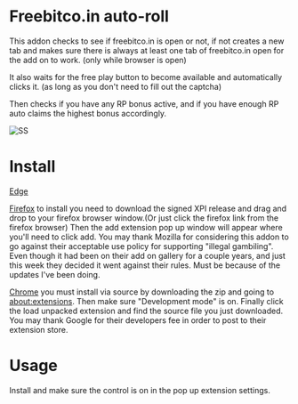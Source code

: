# Freebitco.in auto-roll
This addon checks to see if freebitco.in is open or not, if not creates a new tab and makes sure there is always at least one tab of freebitco.in open for the add on to work.
(only while browser is open)

It also waits for the free play button to become available and automatically clicks it. (as long as you don't need to fill out the captcha)

Then checks if you have any RP bonus active, and if you have enough RP auto claims the highest bonus accordingly.

![SS](https://user-images.githubusercontent.com/23060794/119176949-88192080-ba20-11eb-8051-00f1f776cbc5.png)

# Install

[Edge](https://microsoftedge.microsoft.com/addons/detail/freebitcoin-automated/mmmidhlgmjehopdjiinffadldiopmfck) 

[Firefox](https://github.com/nickisghosty/freebtc-autoroll/releases/download/3.6.2/auto_freebitcoin_nickisghosty-3.6.2-fx.xpi) to install you need to download the signed XPI release and drag and drop to your firefox browser window.(Or just click the firefox link from the firefox browser) Then the add extension pop up window will appear where you'll need to click add. You may thank Mozilla for considering this addon to go against their acceptable use policy for supporting "illegal gambiling". Even though it had been on their add on gallery for a couple years, and just this week they decided  it went against their rules. Must be because of the updates I've been doing.

[Chrome](https://github.com/nickisghosty/freebtc-autoroll/releases/download/3.6.2/freebtc-autoroll.-.Copy.crx) you must install via source by downloading the zip and going to [about:extensions](chrome://about:extensions). Then make sure "Development mode" is on. Finally click the load unpacked extension and find the source file you just downloaded. You may thank Google for their developers fee in order to post to their extension store.

# Usage
Install and make sure the control is on in the pop up extension settings.
